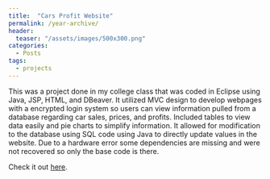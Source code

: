 ```yaml
---
title:  "Cars Profit Website"
permalink: /year-archive/
header:
  teaser: "/assets/images/500x300.png"
categories: 
  - Posts
tags:
  - projects
---
```


This was a project done in my college class that was coded in Eclipse using Java, JSP, HTML, and DBeaver. It utilized MVC design to develop webpages with a encrypted 
login system so users can view information pulled from a database regarding car sales, prices, and profits. Included tables to view data easily and pie charts to simplify
information. It allowed for modification to the database using SQL code using Java to directly update values in the website. Due to a hardware error some dependencies are missing and were not recovered so only the base code is there.

Check it out [here][car-profit-code].

[car-profit-code]: https://github.com/EricQian17/Cars-Sale-Website

